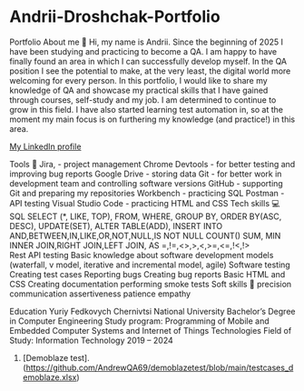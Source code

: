 # Andrii-Droshchak-Portfolio

Portfolio
About me 👋
Hi, my name is Andrii. Since the beginning of 2025 I have been studying and practicing to become a QA. I am happy to have finally found an area in which I can successfully develop myself. In the QA position I see the potential to make, at the very least, the digital world more welcoming for every person. In this portfolio, I would like to share my knowledge of QA and showcase my practical skills that I have gained through courses, self-study and my job. I am determined to continue to grow in this field. I have also started learning test automation in, so at the moment my main focus is on furthering my knowledge (and practice!) in this area.

[My LinkedIn profile](https://www.linkedin.com/in/%D0%B0%D0%BD%D0%B4%D1%80%D1%96%D0%B9-%D0%B4%D1%80%D0%BE%D1%89%D0%B0%D0%BA-48185836a/)

Tools 🔧
Jira, - project management
Chrome Devtools - for better testing and improving bug reports
Google Drive - storing data
Git - for better work in development team and controlling software versions
GitHub - supporting Git and preparing my repositories
Workbench - practicing SQL
Postman - API testing
Visual Studio Code - practicing HTML and CSS
Tech skills 💻
SQL
SELECT (*, LIKE, TOP), FROM, WHERE, GROUP BY, ORDER BY(ASC, DESC), UPDATE(SET), ALTER TABLE(ADD), INSERT INTO
AND,BETWEEN,IN,LIKE,OR,NOT,NULL,IS NOT NULL
COUNT() SUM, MIN
INNER JOIN,RIGHT JOIN,LEFT JOIN, AS
=,!=,<>,>,<,>=,<=,!<,!>				
Rest API testing
Basic knowledge about software development models (waterfall, v model, iterative and incremental model, agile)
Software testing
Creating test cases
Reporting bugs
Creating bug reports
Basic HTML and CSS
Creating documentation
performing smoke tests
Soft skills 📁
precision
communication
assertiveness
patience
empathy

Education
Yuriy Fedkovych Chernivtsi National University
Bachelor’s Degree in Computer Engineering
Study program: Programming of Mobile and Embedded Computer Systems and Internet of Things Technologies
Field of Study: Information Technology
2019 – 2024

1. [Demoblaze test].(https://github.com/AndrewQA69/demoblazetest/blob/main/testcases_demoblaze.xlsx)
